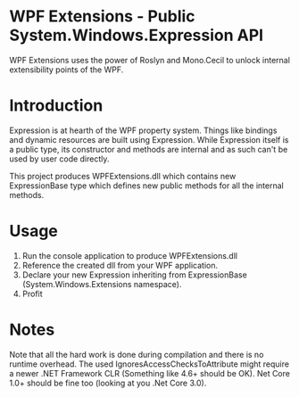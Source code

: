# WPF Extensions - Public System.Windows.Expression API
WPF Extensions uses the power of Roslyn and Mono.Cecil to unlock internal extensibility points of the WPF.

# Introduction
Expression is at hearth of the WPF property system. Things like bindings and dynamic resources are built using Expression. While Expression itself is a public type, its constructor and methods are internal and as such can't be used by user code directly.

This project produces WPFExtensions.dll which contains new ExpressionBase type which defines new public methods for all the internal methods. 

# Usage
1. Run the console application to produce WPFExtensions.dll
2. Reference the created dll from your WPF application.
3. Declare your new Expression inheriting from ExpressionBase (System.Windows.Extensions namespace).
4. Profit

# Notes
Note that all the hard work is done during compilation and there is no runtime overhead.
The used IgnoresAccessChecksToAttribute might require a newer .NET Framework CLR (Something like 4.6+ should be OK). 
Net Core 1.0+ should be fine too (looking at you .Net Core 3.0).

